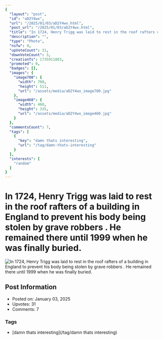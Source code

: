 ```yaml
---
{
  "layout": "post",
  "id": "aD2Y4wx",
  "url": "/2025/01/03/aD2Y4wx.html",
  "post_url": "/2025/01/03/aD2Y4wx.html",
  "title": "In 1724, Henry Trigg was laid to rest in the roof rafters of a building in England to prevent his body being stolen by grave robbers . He remained there until 1999 when he was finally buried.",
  "description": "",
  "type": "Photo",
  "nsfw": 0,
  "upVoteCount": 31,
  "downVoteCount": 3,
  "creationTs": 1735911803,
  "promoted": 0,
  "badges": [],
  "images": {
    "image700": {
      "width": 700,
      "height": 511,
      "url": "/assets/media/aD2Y4wx_image700.jpg"
    },
    "image460": {
      "width": 460,
      "height": 335,
      "url": "/assets/media/aD2Y4wx_image460.jpg"
    }
  },
  "commentsCount": 7,
  "tags": [
    {
      "key": "damn thats interesting",
      "url": "/tag/damn-thats-interesting"
    }
  ],
  "interests": [
    "random"
  ]
}
---
```


# In 1724, Henry Trigg was laid to rest in the roof rafters of a building in England to prevent his body being stolen by grave robbers . He remained there until 1999 when he was finally buried.

![In 1724, Henry Trigg was laid to rest in the roof rafters of a building in England to prevent his body being stolen by grave robbers . He remained there until 1999 when he was finally buried.](/assets/media/aD2Y4wx_image700.jpg)

## Post Information

- Posted on: January 03, 2025
- Upvotes: 31
- Comments: 7

### Tags

- [damn thats interesting](/tag/damn thats interesting)

